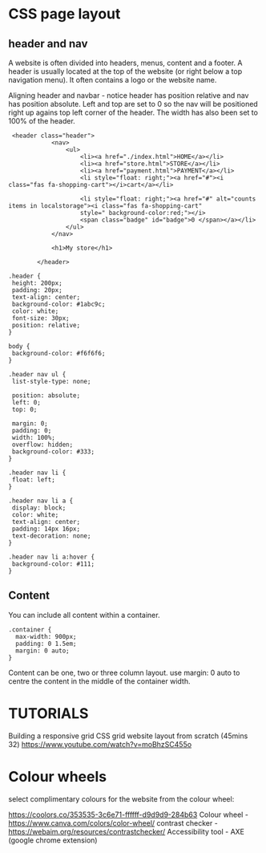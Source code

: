 CSS page layout
===============

header and nav
---------------

A website is often divided into headers, menus, content and a footer. A header is usually located at the top of the website (or right below a top navigation menu). It often contains a logo or the website name.

Aligning header and navbar - notice header has position relative and nav has position absolute. Left and top are set to 0 so the nav will be positioned right up
agains top left corner of the header.  The width has also been set to 100% of the header.

```
 <header class="header">
            <nav>
                <ul>
                    <li><a href="./index.html">HOME</a></li>
                    <li><a href="store.html">STORE</a></li>
                    <li><a href="payment.html">PAYMENT</a></li>
                    <li style="float: right;"><a href="#"><i class="fas fa-shopping-cart"></i>cart</a></li>

                    <li style="float: right;"><a href="#" alt="counts items in localstorage"><i class="fas fa-shopping-cart" 
                    style=" background-color:red;"></i>
                    <span class="badge" id="badge">0 </span></a></li>
                </ul>
            </nav>

            <h1>My store</h1>
           
        </header>
 ```
 
 ```
 .header {
  height: 200px;
  padding: 20px;
  text-align: center;
  background-color: #1abc9c;
  color: white;
  font-size: 30px;
  position: relative;
}

body {
  background-color: #f6f6f6;
 }

.header nav ul {
  list-style-type: none;

  position: absolute;
  left: 0;
  top: 0;

  margin: 0;
  padding: 0;
  width: 100%;
  overflow: hidden;
  background-color: #333;
}

.header nav li {
  float: left;
}

.header nav li a {
  display: block;
  color: white;
  text-align: center;
  padding: 14px 16px;
  text-decoration: none;
}

.header nav li a:hover {
  background-color: #111;
}

```
Content
--------
You can include all content within a container.

```
.container {
  max-width: 900px;
  padding: 0 1.5em;
  margin: 0 auto;
}
```
Content can be one, two or three column layout. use margin: 0 auto to centre the content in the middle of the container width.

TUTORIALS
==========

Building a responsive grid CSS grid website layout from scratch (45mins 32)
https://www.youtube.com/watch?v=moBhzSC455o

Colour wheels
===============
select complimentary colours for the website from the colour wheel:

https://coolors.co/353535-3c6e71-ffffff-d9d9d9-284b63
Colour wheel - https://www.canva.com/colors/color-wheel/
contrast checker - https://webaim.org/resources/contrastchecker/
Accessibility tool - AXE (google chrome extension)
